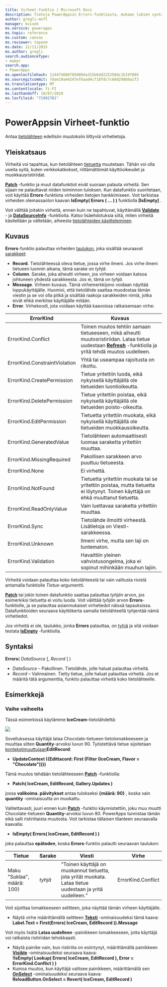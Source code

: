 ```yaml
---
title: Virheet-funktio | Microsoft Docs
description: Tietoja PowerAppsin Errors-funktiosta, mukaan lukien syntaksi ja esimerkkejä
author: gregli-msft
manager: kvivek
ms.service: powerapps
ms.topic: reference
ms.custom: canvas
ms.reviewer: tapanm
ms.date: 11/11/2015
ms.author: gregli
search.audienceType:
- maker
search.app:
- PowerApps
ms.openlocfilehash: 114474696f85980da315b6dd225250dc1b197805
ms.sourcegitcommit: 7dae19a44247ef6aad4c718fdc7c68d298b0a1f3
ms.translationtype: MT
ms.contentlocale: fi-FI
ms.lasthandoff: 10/07/2019
ms.locfileid: "71992781"
---
```

# <a name="errors-function-in-powerapps"></a>PowerAppsin Virheet-funktio
Antaa [tietolähteen](../working-with-data-sources.md) edellisiin muutoksiin liittyviä virhetietoja.

## <a name="overview"></a>Yleiskatsaus
Virheitä voi tapahtua, kun tietolähteen [tietuetta](../working-with-tables.md#records) muutetaan.  Tähän voi olla useita syitä, kuten verkkokatkokset, riittämättömät käyttöoikeudet ja muokkausristiriidat.  

**[Patch](function-patch.md)** -funktio ja muut datafunktiot eivät suoraan palauta virheitä. Sen sijaan ne palauttavat niiden toiminnon tuloksen. Kun datafunktio suoritetaan, voit käyttää **Errors**-funktiota virheiden tietojen hankkimiseen.  Voit tarkistaa virheiden olemassaolon kaavan **IsEmpty( Errors ( ... ) )** funktiolla **[IsEmpty]** .

Voit välttää joitakin virheitä, ennen kuin ne tapahtuvat, käyttämällä **[Validate](function-validate.md)** - ja **[DataSourceInfo](function-datasourceinfo.md)** -funktioita.  Katso lisäehdotuksia siitä, miten virheitä käsitellään ja vältetään, aiheesta [tietolähteiden käsitteleminen](../working-with-data-sources.md).

## <a name="description"></a>Kuvaus
**Errors**-funktio palauttaa virheiden [taulukon](../working-with-tables.md), joka sisältää seuraavat [sarakkeet](../working-with-tables.md#columns):

* **Record**.  Tietolähteessä oleva tietue, jossa virhe ilmeni.  Jos virhe ilmeni tietueen luonnin aikana, tämä sarake on *tyhjä*.
* **Column**.  Sarake, joka aiheutti virheen, jos virheen voidaan katsoa johtuneen yhdestä sarakkeesta. Jos ei, tämä on *tyhjä*.
* **Message**.  Virheen kuvaus.  Tämä virhemerkkijono voidaan näyttää loppukäyttäjälle.  Huomioi, että tietolähde saattaa muodostaa tämän viestin ja se voi olla pitkä ja sisältää raakoja sarakkeiden nimiä, jotka eivät ehkä merkitse käyttäjälle mitään.
* **Error**.  Virhekoodi, jota voidaan käyttää kaavoissa ratkaisemaan virhe:

| ErrorKind | Kuvaus |
| --- | --- |
| ErrorKind.Conflict |Toinen muutos tehtiin samaan tietueeseen, mikä aiheutti muutosristiriidan.  Lataa tietue uudestaan **[Refresh](function-refresh.md)** -funktiolla ja yritä tehdä muutos uudelleen. |
| ErrorKind.ConstraintViolation |Yhtä tai useampaa rajoitusta on rikottu. |
| ErrorKind.CreatePermission |Tietue yritettiin luoda, eikä nykyisellä käyttäjällä ole tietueiden luontioikeutta. |
| ErrorKind.DeletePermission |Tietue yritettiin poistaa, eikä nykyisellä käyttäjällä ole tietueiden poisto-oikeutta. |
| ErrorKind.EditPermission |Tietuetta yritettiin muokata, eikä nykyisellä käyttäjällä ole tietueiden muokkausoikeutta. |
| ErrorKind.GeneratedValue |Tietolähteen automaattisesti luomaa saraketta yritettiin muuttaa. |
| ErrorKind.MissingRequired |Pakollisen sarakkeen arvo puuttuu tietueesta. |
| ErrorKind.None |Ei virhettä. |
| ErrorKind.NotFound |Tietuetta yritettiin muokata tai se yritettiin poistaa, mutta tietuetta ei löytynyt.  Toinen käyttäjä on ehkä muuttanut tietuetta. |
| ErrorKind.ReadOnlyValue |Vain luettavaa saraketta yritettiin muuttaa. |
| ErrorKind.Sync |Tietolähde ilmoitti virheestä.  Lisätietoja on Viesti-sarakkeessa. |
| ErrorKind.Unknown |Ilmeni virhe, mutta sen laji on tuntematon. |
| ErrorKind.Validation |Havaittiin yleinen vahvistusongelma, joka ei sopinut mihinkään muuhun lajiin. |

Virheitä voidaan palauttaa koko tietolähteestä tai vain valitusta rivistä antamalla funktiolle *Tietue*-argumentti.  

**[Patch](function-patch.md)** tai jokin toinen datafunktio saattaa palauttaa *tyhjän* arvon, jos esimerkiksi tietuetta ei voitu luoda. Voit välittää *tyhjän* arvon **Errors**-funktiolle, ja se palauttaa asianmukaiset virhetiedot näissä tapauksissa.  Datafunktioiden seuraava käyttökerta samalla tietolähteellä tyhjentää nämä virhetiedot.

Jos virheitä ei ole, taulukko, jonka **Errors** palauttaa, on [tyhjä](function-isblank-isempty.md) ja sitä voidaan testata **[IsEmpty](function-isblank-isempty.md)** -funktiolla.

## <a name="syntax"></a>Syntaksi
**Errors**( *DataSource* [, *Record* ] )

* *DataSource* – Pakollinen. Tietolähde, jolle haluat palauttaa virheitä.
* *Record* – Valinnainen.  Tietty tietue, jolle haluat palauttaa virheitä. Jos et määritä tätä argumenttia, funktio palauttaa virheitä koko tietolähteelle.

## <a name="examples"></a>Esimerkkejä
### <a name="step-by-step"></a>Vaihe vaiheelta
Tässä esimerkissä käytämme **IceCream**-tietolähdettä:

![](media/function-errors/icecream.png)

Sovelluksessa käyttäjä lataa Chocolate-tietueen tietolomakkeeseen ja muuttaa sitten **Quantity**-arvoksi luvun 90.  Työstettävä tietue sijoitetaan [kontekstimuuttujaan](../working-with-variables.md#use-a-context-variable)**EditRecord**:

* **UpdateContext ({Edittacord: First (Filter (IceCream, Flavor = "Chocolate"))})**

Tämä muutos tehdään tietolähteeseen **[Patch](function-patch.md)** -funktiolla:

* **Patch( IceCream, EditRecord, Gallery.Updates )**

jossa **valikoima. päivitykset** antaa tulokseksi **{määrä: 90}** , koska vain **quantity** -ominaisuutta on muokattu.

Valitettavasti, juuri ennen kuin **[Patch](function-patch.md)** -funktio käynnistettiin, joku muu muutti Chocolate-tietueen **Quantity**-arvoksi luvun 80.  PowerApps tunnistaa tämän eikä salli ristiriitaista muutosta.  Voit tarkistaa tällaisen tilanteen seuraavalla kaavalla:

* **IsEmpty( Errors( IceCream, EditRecord ) )**

joka palauttaa **epätoden**, koska **Errors**-funktio palautti seuraavan taulukon:

| Tietue | Sarake | Viesti | Virhe |
| --- | --- | --- | --- |
| Maku "Suklaa", määrä: 100} |*tyhjä* |”Toinen käyttäjä on muokannut tietuetta, jota yrität muokata. Lataa tietue uudestaan ja yritä uudelleen.” |ErrorKind.Conflict |

Voit sijoittaa lomakkeeseen selitteen, joka näyttää tämän virheen käyttäjälle.

* Näytä virhe määrittämällä selitteen **[Teksti](../controls/properties-core.md)** -ominaisuudeksi tämä kaava:<br>
  **Label.Text = First(Errors( IceCream, EditRecord )).Message**

Voit myös lisätä **Lataa uudelleen** -painikkeen lomakkeeseen, jotta käyttäjä voi ratkaista ristiriidan tehokkaasti.

* Näytä painike vain, kun ristiriita on esiintynyt, määrittämällä painikkeen **[Visible](../controls/properties-core.md)** -ominaisuudeksi seuraava kaava:<br>
    **!IsEmpty( Lookup( Errors( IceCream, EditRecord ), Error = ErrorKind.Conflict ) )**
* Kumoa muutos, kun käyttäjä valitsee painikkeen, määrittämällä sen **[OnSelect](../controls/properties-core.md)** -ominaisuudeksi seuraava kaava:<br>
    **ReloadButton.OnSelect = Revert( IceCream, EditRecord )**

